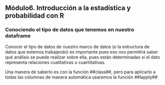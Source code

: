 ## Módulo6. Introducción a la estadística y probabilidad con R

### Conociendo el tipo de datos que tenemos en nuestro dataframe
Conocer el tipo de datos de nuestro marco de datos (o la estructura de datos que estemos trabajando) es importante pues eso nos permitirá saber qué análisis
se puede realizar sobre ella, pues están determinadas si el dato representa relaciones cualitativas o cuantitativas.

Una manera de saberlo es con la función ##class##, pero para aplicarlo a todas las columnas de manera automática usaremos la función ##lapply##
